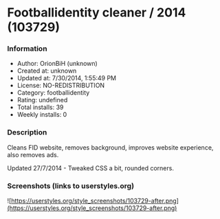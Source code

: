 # Footballidentity cleaner / 2014 (103729)

### Information
- Author: OrionBiH (unknown)
- Created at: unknown
- Updated at: 7/30/2014, 1:55:49 PM
- License: NO-REDISTRIBUTION
- Category: footballidentity
- Rating: undefined
- Total installs: 39
- Weekly installs: 0


### Description
Cleans FID website, removes background, improves website experience, also removes ads.

Updated 27/7/2014 - Tweaked CSS a bit, rounded corners.


### Screenshots (links to userstyles.org)
![https://userstyles.org/style_screenshots/103729-after.png](https://userstyles.org/style_screenshots/103729-after.png)



